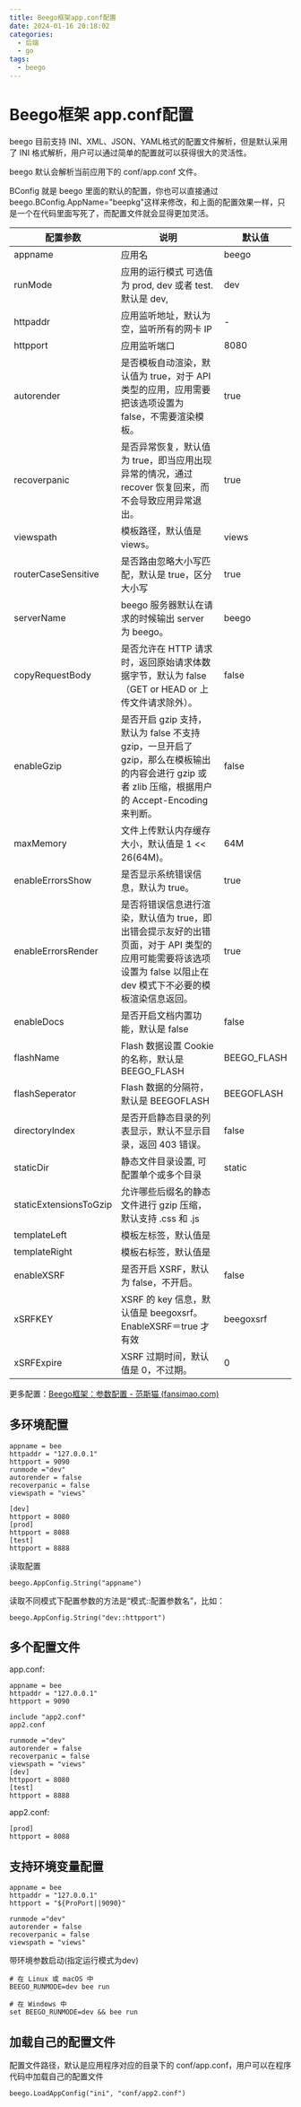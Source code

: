 ```yaml
---
title: Beego框架app.conf配置
date: 2024-01-16 20:18:02
categories:
  - 后端
  - go
tags:
  - beego
---
```


# Beego框架 app.conf配置

beego 目前支持 INI、XML、JSON、YAML格式的配置文件解析，但是默认采用了 INI 格式解析，用户可以通过简单的配置就可以获得很大的灵活性。

beego 默认会解析当前应用下的 conf/app.conf 文件。

BConfig 就是 beego 里面的默认的配置，你也可以直接通过beego.BConfig.AppName="beepkg"这样来修改，和上面的配置效果一样，只是一个在代码里面写死了，而配置文件就会显得更加灵活。

| 配置参数               | 说明                                                         | 默认值      |
| ---------------------- | ------------------------------------------------------------ | ----------- |
| appname                | 应用名                                                       | beego       |
| runMode                | 应用的运行模式 可选值为 prod, dev 或者 test. 默认是 dev,     | dev         |
| httpaddr               | 应用监听地址，默认为空，监听所有的网卡 IP                    | -           |
| httpport               | 应用监听端口                                                 | 8080        |
| autorender             | 是否模板自动渲染，默认值为 true，对于 API 类型的应用，应用需要把该选项设置为 false，不需要渲染模板。 | true        |
| recoverpanic           | 是否异常恢复，默认值为 true，即当应用出现异常的情况，通过 recover 恢复回来，而不会导致应用异常退出。 | true        |
| viewspath              | 模板路径，默认值是 views。                                   | views       |
| routerCaseSensitive    | 是否路由忽略大小写匹配，默认是 true，区分大小写              | true        |
| serverName             | beego 服务器默认在请求的时候输出 server 为 beego。           | beego       |
| copyRequestBody        | 是否允许在 HTTP 请求时，返回原始请求体数据字节，默认为 false （GET or HEAD or 上传文件请求除外）。 | false       |
| enableGzip             | 是否开启 gzip 支持，默认为 false 不支持 gzip，一旦开启了 gzip，那么在模板输出的内容会进行 gzip 或者 zlib 压缩，根据用户的 Accept-Encoding 来判断。 | false       |
| maxMemory              | 文件上传默认内存缓存大小，默认值是 1 << 26(64M)。            | 64M         |
| enableErrorsShow       | 是否显示系统错误信息，默认为 true。                          | true        |
| enableErrorsRender     | 是否将错误信息进行渲染，默认值为 true，即出错会提示友好的出错页面，对于 API 类型的应用可能需要将该选项设置为 false 以阻止在 dev 模式下不必要的模板渲染信息返回。 | true        |
| enableDocs             | 是否开启文档内置功能，默认是 false                           | false       |
| flashName              | Flash 数据设置 Cookie 的名称，默认是 BEEGO_FLASH             | BEEGO_FLASH |
| flashSeperator         | Flash 数据的分隔符，默认是 BEEGOFLASH                        | BEEGOFLASH  |
| directoryIndex         | 是否开启静态目录的列表显示，默认不显示目录，返回 403 错误。  | false       |
| staticDir              | 静态文件目录设置, 可配置单个或多个目录                       | static      |
| staticExtensionsToGzip | 允许哪些后缀名的静态文件进行 gzip 压缩，默认支持 .css 和 .js |             |
| templateLeft           | 模板左标签，默认值是                                         |             |
| templateRight          | 模板右标签，默认值是                                         |             |
| enableXSRF             | 是否开启 XSRF，默认为 false，不开启。                        | false       |
| xSRFKEY                | XSRF 的 key 信息，默认值是 beegoxsrf。 EnableXSRF＝true 才有效 | beegoxsrf   |
| xSRFExpire             | XSRF 过期时间，默认值是 0，不过期。                          | 0           |

更多配置：[Beego框架：参数配置 - 范斯猫 (fansimao.com)](https://www.fansimao.com/777043.html)

## 多环境配置

```
appname = bee
httpaddr = "127.0.0.1"
httpport = 9090
runmode ="dev"
autorender = false
recoverpanic = false
viewspath = "views"

[dev]
httpport = 8080
[prod]
httpport = 8088
[test]
httpport = 8888
```

读取配置

```
beego.AppConfig.String("appname")
```

读取不同模式下配置参数的方法是“模式::配置参数名”，比如：

```
beego.AppConfig.String("dev::httpport")
```

## 多个配置文件

app.conf:

```
appname = bee
httpaddr = "127.0.0.1"
httpport = 9090

include "app2.conf"
app2.conf

runmode ="dev"
autorender = false
recoverpanic = false
viewspath = "views"
[dev]
httpport = 8080
[test]
httpport = 8888
```

app2.conf:

```
[prod]
httpport = 8088
```

## 支持环境变量配置

```
appname = bee
httpaddr = "127.0.0.1"
httpport = "${ProPort||9090}"

runmode ="dev"
autorender = false
recoverpanic = false
viewspath = "views"
```

带环境参数启动(指定运行模式为dev)

```
# 在 Linux 或 macOS 中
BEEGO_RUNMODE=dev bee run

# 在 Windows 中
set BEEGO_RUNMODE=dev && bee run
```

## 加载自己的配置文件

配置文件路径，默认是应用程序对应的目录下的 conf/app.conf，用户可以在程序代码中加载自己的配置文件

```
beego.LoadAppConfig("ini", "conf/app2.conf")
```

